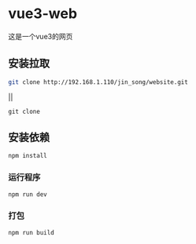 # vue3-web

这是一个vue3的网页

## 安装拉取

```sh
git clone http://192.168.1.110/jin_song/website.git
```
||
```
git clone 
```


## 安装依赖

```sh
npm install
```

### 运行程序

```sh
npm run dev
```

### 打包

```sh
npm run build
```
